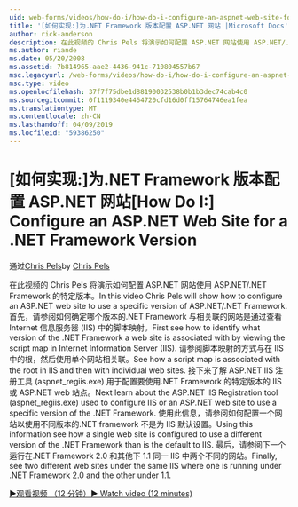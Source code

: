 ```yaml
---
uid: web-forms/videos/how-do-i/how-do-i-configure-an-aspnet-web-site-for-a-net-framework-version
title: '[如何实现:]为.NET Framework 版本配置 ASP.NET 网站 |Microsoft Docs'
author: rick-anderson
description: 在此视频的 Chris Pels 将演示如何配置 ASP.NET 网站使用 ASP.NET/.NET Framework 的特定版本。 首先，请参阅如何识别哪些 v...
ms.author: riande
ms.date: 05/20/2008
ms.assetid: 7b814965-aae2-4436-941c-710804557b67
msc.legacyurl: /web-forms/videos/how-do-i/how-do-i-configure-an-aspnet-web-site-for-a-net-framework-version
msc.type: video
ms.openlocfilehash: 37f7f75dbe1d88190032538b0b1b3dec74cab4c0
ms.sourcegitcommit: 0f1119340e4464720cfd16d0ff15764746ea1fea
ms.translationtype: MT
ms.contentlocale: zh-CN
ms.lasthandoff: 04/09/2019
ms.locfileid: "59386250"
---
```

# <a name="how-do-i-configure-an-aspnet-web-site-for-a-net-framework-version"></a><span data-ttu-id="712f3-104">[如何实现:]为.NET Framework 版本配置 ASP.NET 网站</span><span class="sxs-lookup"><span data-stu-id="712f3-104">[How Do I:] Configure an ASP.NET Web Site for a .NET Framework Version</span></span>

<span data-ttu-id="712f3-105">通过[Chris Pels](https://twitter.com/chrispels)</span><span class="sxs-lookup"><span data-stu-id="712f3-105">by [Chris Pels](https://twitter.com/chrispels)</span></span>

<span data-ttu-id="712f3-106">在此视频的 Chris Pels 将演示如何配置 ASP.NET 网站使用 ASP.NET/.NET Framework 的特定版本。</span><span class="sxs-lookup"><span data-stu-id="712f3-106">In this video Chris Pels will show how to configure an ASP.NET web site to use a specific version of ASP.NET/.NET Framework.</span></span> <span data-ttu-id="712f3-107">首先，请参阅如何确定哪个版本的.NET Framework 与相关联的网站是通过查看 Internet 信息服务器 (IIS) 中的脚本映射。</span><span class="sxs-lookup"><span data-stu-id="712f3-107">First see how to identify what version of the .NET Framework a web site is associated with by viewing the script map in Internet Information Server (IIS).</span></span> <span data-ttu-id="712f3-108">请参阅脚本映射的方式与在 IIS 中的根，然后使用单个网站相关联。</span><span class="sxs-lookup"><span data-stu-id="712f3-108">See how a script map is associated with the root in IIS and then with individual web sites.</span></span> <span data-ttu-id="712f3-109">接下来了解 ASP.NET IIS 注册工具 (aspnet\_regiis.exe) 用于配置要使用.NET Framework 的特定版本的 IIS 或 ASP.NET web 站点。</span><span class="sxs-lookup"><span data-stu-id="712f3-109">Next learn about the ASP.NET IIS Registration tool (aspnet\_regiis.exe) used to configure IIS or an ASP.NET web site to use a specific version of the .NET Framework.</span></span> <span data-ttu-id="712f3-110">使用此信息，请参阅如何配置一个网站以使用不同版本的.NET framework 不是为 IIS 默认设置。</span><span class="sxs-lookup"><span data-stu-id="712f3-110">Using this information see how a single web site is configured to use a different version of the .NET Framework than is the default to IIS.</span></span> <span data-ttu-id="712f3-111">最后，请参阅下一个运行在.NET Framework 2.0 和其他下 1.1 同一 IIS 中两个不同的网站。</span><span class="sxs-lookup"><span data-stu-id="712f3-111">Finally, see two different web sites under the same IIS where one is running under .NET Framework 2.0 and the other under 1.1.</span></span>

[<span data-ttu-id="712f3-112">&#9654;观看视频 （12 分钟）</span><span class="sxs-lookup"><span data-stu-id="712f3-112">&#9654; Watch video (12 minutes)</span></span>](https://channel9.msdn.com/Blogs/ASP-NET-Site-Videos/how-do-i-configure-an-aspnet-web-site-for-a-net-framework-version)
